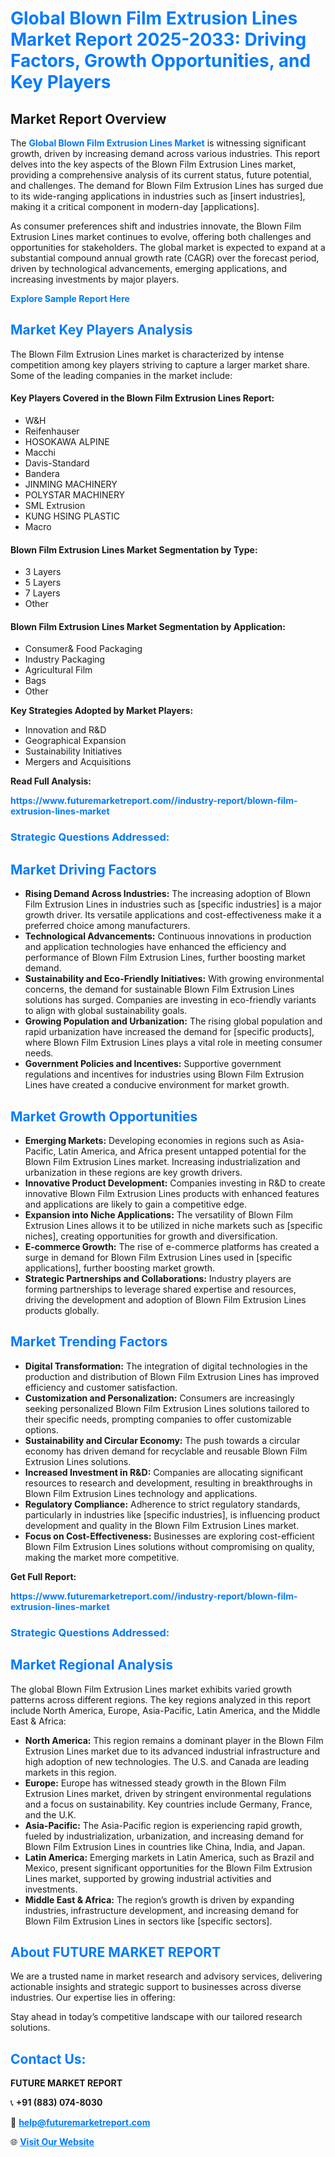 <h1 style="color: #007BFF;">Global Blown Film Extrusion Lines Market Report 2025-2033: Driving Factors, Growth Opportunities, and Key Players</h1>

<section id="overview">
<h2>Market Report Overview</h2>
<p>The <a href="https://www.futuremarketreport.com//industry-report/blown-film-extrusion-lines-market" style="color: #007BFF; text-decoration: none;"><strong>Global Blown Film Extrusion Lines Market</strong></a> is witnessing significant growth, driven by increasing demand across various industries. This report delves into the key aspects of the Blown Film Extrusion Lines market, providing a comprehensive analysis of its current status, future potential, and challenges. The demand for Blown Film Extrusion Lines has surged due to its wide-ranging applications in industries such as [insert industries], making it a critical component in modern-day [applications].</p>
<p>As consumer preferences shift and industries innovate, the Blown Film Extrusion Lines market continues to evolve, offering both challenges and opportunities for stakeholders. The global market is expected to expand at a substantial compound annual growth rate (CAGR) over the forecast period, driven by technological advancements, emerging applications, and increasing investments by major players.</p>
</section>

<section id="overview">
<p><a href="https://www.futuremarketreport.com//request-sample/reportId=56994" style="color: #007BFF; text-decoration: none;"><strong>Explore Sample Report Here</strong></a></p>
</section>

<section id="key-players">
<h2 style="color: #007BFF;">Market Key Players Analysis</h2>
<p>The Blown Film Extrusion Lines market is characterized by intense competition among key players striving to capture a larger market share. Some of the leading companies in the market include:</p>
<h4>Key Players Covered in the Blown Film Extrusion Lines Report:</h4>
<ul><li>W&amp;H</li><li>Reifenhauser</li><li>HOSOKAWA ALPINE</li><li>Macchi</li><li>Davis-Standard</li><li>Bandera</li><li>JINMING MACHINERY</li><li>POLYSTAR MACHINERY</li><li>SML Extrusion</li><li>KUNG HSING PLASTIC</li><li>Macro</li></ul>
<h4>Blown Film Extrusion Lines Market Segmentation by Type:</h4>
<ul><li>3 Layers</li><li>5 Layers</li><li>7 Layers</li><li>Other</li></ul>

<h4>Blown Film Extrusion Lines Market Segmentation by Application:</h4>
<ul><li>Consumer&amp; Food Packaging</li><li>Industry Packaging</li><li>Agricultural Film</li><li>Bags</li><li>Other</li></ul>
<p><strong>Key Strategies Adopted by Market Players:</strong></p>
<ul>
<li>Innovation and R&D</li>
<li>Geographical Expansion</li>
<li>Sustainability Initiatives</li>
<li>Mergers and Acquisitions</li>
</ul>
</section>

<section>
<p><strong>Read Full Analysis: </strong></p><a href="https://www.futuremarketreport.com//industry-report/blown-film-extrusion-lines-market" style="color: #007BFF; text-decoration: none;"><strong>https://www.futuremarketreport.com//industry-report/blown-film-extrusion-lines-market</strong></a>
<h3 style="color: #007BFF;">Strategic Questions Addressed:</h3>
</section>

<section id="driving-factors">
<h2 style="color: #007BFF;">Market Driving Factors</h2>
<ul>
<li><strong>Rising Demand Across Industries:</strong> The increasing adoption of Blown Film Extrusion Lines in industries such as [specific industries] is a major growth driver. Its versatile applications and cost-effectiveness make it a preferred choice among manufacturers.</li>
<li><strong>Technological Advancements:</strong> Continuous innovations in production and application technologies have enhanced the efficiency and performance of Blown Film Extrusion Lines, further boosting market demand.</li>
<li><strong>Sustainability and Eco-Friendly Initiatives:</strong> With growing environmental concerns, the demand for sustainable Blown Film Extrusion Lines solutions has surged. Companies are investing in eco-friendly variants to align with global sustainability goals.</li>
<li><strong>Growing Population and Urbanization:</strong> The rising global population and rapid urbanization have increased the demand for [specific products], where Blown Film Extrusion Lines plays a vital role in meeting consumer needs.</li>
<li><strong>Government Policies and Incentives:</strong> Supportive government regulations and incentives for industries using Blown Film Extrusion Lines have created a conducive environment for market growth.</li>
</ul>
</section>

<section id="growth-opportunities">
<h2 style="color: #007BFF;">Market Growth Opportunities</h2>
<ul>
<li><strong>Emerging Markets:</strong> Developing economies in regions such as Asia-Pacific, Latin America, and Africa present untapped potential for the Blown Film Extrusion Lines market. Increasing industrialization and urbanization in these regions are key growth drivers.</li>
<li><strong>Innovative Product Development:</strong> Companies investing in R&D to create innovative Blown Film Extrusion Lines products with enhanced features and applications are likely to gain a competitive edge.</li>
<li><strong>Expansion into Niche Applications:</strong> The versatility of Blown Film Extrusion Lines allows it to be utilized in niche markets such as [specific niches], creating opportunities for growth and diversification.</li>
<li><strong>E-commerce Growth:</strong> The rise of e-commerce platforms has created a surge in demand for Blown Film Extrusion Lines used in [specific applications], further boosting market growth.</li>
<li><strong>Strategic Partnerships and Collaborations:</strong> Industry players are forming partnerships to leverage shared expertise and resources, driving the development and adoption of Blown Film Extrusion Lines products globally.</li>
</ul>
</section>

<section id="trending-factors">
<h2 style="color: #007BFF;">Market Trending Factors</h2>
<ul>
<li><strong>Digital Transformation:</strong> The integration of digital technologies in the production and distribution of Blown Film Extrusion Lines has improved efficiency and customer satisfaction.</li>
<li><strong>Customization and Personalization:</strong> Consumers are increasingly seeking personalized Blown Film Extrusion Lines solutions tailored to their specific needs, prompting companies to offer customizable options.</li>
<li><strong>Sustainability and Circular Economy:</strong> The push towards a circular economy has driven demand for recyclable and reusable Blown Film Extrusion Lines solutions.</li>
<li><strong>Increased Investment in R&D:</strong> Companies are allocating significant resources to research and development, resulting in breakthroughs in Blown Film Extrusion Lines technology and applications.</li>
<li><strong>Regulatory Compliance:</strong> Adherence to strict regulatory standards, particularly in industries like [specific industries], is influencing product development and quality in the Blown Film Extrusion Lines market.</li>
<li><strong>Focus on Cost-Effectiveness:</strong> Businesses are exploring cost-efficient Blown Film Extrusion Lines solutions without compromising on quality, making the market more competitive.</li>
</ul>
</section>

<section>
<p><strong>Get Full Report: </strong></p><a href="https://www.futuremarketreport.com//industry-report/blown-film-extrusion-lines-market" style="color: #007BFF; text-decoration: none;"><strong>https://www.futuremarketreport.com//industry-report/blown-film-extrusion-lines-market</strong></a>
<h3 style="color: #007BFF;">Strategic Questions Addressed:</h3>
</section>


<section id="regional-analysis">
<h2 style="color: #007BFF;">Market Regional Analysis</h2>
<p>The global Blown Film Extrusion Lines market exhibits varied growth patterns across different regions. The key regions analyzed in this report include North America, Europe, Asia-Pacific, Latin America, and the Middle East & Africa:</p>
<ul>
<li><strong>North America:</strong> This region remains a dominant player in the Blown Film Extrusion Lines market due to its advanced industrial infrastructure and high adoption of new technologies. The U.S. and Canada are leading markets in this region.</li>
<li><strong>Europe:</strong> Europe has witnessed steady growth in the Blown Film Extrusion Lines market, driven by stringent environmental regulations and a focus on sustainability. Key countries include Germany, France, and the U.K.</li>
<li><strong>Asia-Pacific:</strong> The Asia-Pacific region is experiencing rapid growth, fueled by industrialization, urbanization, and increasing demand for Blown Film Extrusion Lines in countries like China, India, and Japan.</li>
<li><strong>Latin America:</strong> Emerging markets in Latin America, such as Brazil and Mexico, present significant opportunities for the Blown Film Extrusion Lines market, supported by growing industrial activities and investments.</li>
<li><strong>Middle East & Africa:</strong> The region’s growth is driven by expanding industries, infrastructure development, and increasing demand for Blown Film Extrusion Lines in sectors like [specific sectors].</li>
</ul>
</section>

<footer>
<h2 style="color: #007BFF;">About FUTURE MARKET REPORT</h2>
<p>We are a trusted name in market research and advisory services, delivering actionable insights and strategic support to businesses across diverse industries. Our expertise lies in offering:</p>

<p>Stay ahead in today’s competitive landscape with our tailored research solutions.</p>

<h2 style="color: #007BFF;">Contact Us:</h2>
<p><strong>FUTURE MARKET REPORT</strong></p>
<p>📞 <strong>+91 (883) 074-8030</strong></p>
<p>📧 <strong><a href="mailto:help@futuremarketreport.com" style="color: #007BFF;">help@futuremarketreport.com</a></strong></p>
<p>🌐 <strong><a href="https://www.futuremarketreport.com/" style="color: #007BFF;">Visit Our Website</a></strong></p>
</footer>